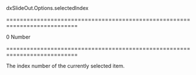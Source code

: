 <!--id-->dxSlideOut.Options.selectedIndex<!--/id-->
===========================================================================
<!--default-->0<!--/default-->
<!--type-->Number<!--/type-->
===========================================================================

<!--shortDescription-->
The index number of the currently selected item.
<!--/shortDescription-->

<!--fullDescription-->

<!--/fullDescription-->